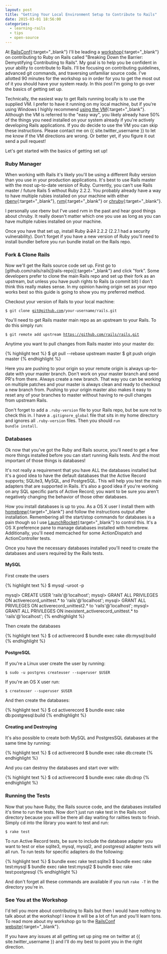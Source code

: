 ```yaml
---
layout: post
title: "Getting Your Local Environment Setup to Contribute to Rails"
date: 2015-03-01 18:56:00
categories:
  - learning-rails
  - tips
  - open-source
---
```


At [RailsConf][railsconf]{:target="_blank"} I'll be leading a [workshop][workshop]{:target="_blank"} on contributing to Ruby on Rails called "Breaking Down the Barrier: Demystifying Contributing to Rails". My goal is to help you be confident in your ability to contribute to Rails. I'll be focusing on contributing guidelines, advanced git commands, and traversing unfamiliar source code. I've allotted 90 minutes for the workshop so in order for you to get the most out of it you should have your system ready. In this post I'm going to go over the basics of getting set up.

Technically, the easiest way to get Rails running locally is to use the supplied VM. I prefer to have it running on my local machine, but if you're using Windows I highly recommend [using the VM][use-vm]{:target="_blank"}. Although the VM is referred to the "easy way", you likely already have 50% of the things you need installed on your system already if you're actively developing Rails applications. If you do decide to use the VM you can skip these instructions. Please contact me on {{ site.twitter_username }} to let me know if the VM directions are wrong. Or better yet, if you figure it out send a pull request!

Let's get started with the basics of getting set up!

### Ruby Manager

When working with Rails it's likely you'll be using a different Ruby version than you use in your production applications. It's best to use Rails master with the most up-to-date version of Ruby. Currently, you can't use Rails master / future Rails 5 without Ruby 2.2.2. You probably already have a way to have multiple rubies installed on your machine with either [rbenv][rbenv]{:target="_blank"}, [rvm][rvm]{:target="_blank"} or [chruby][chruby]{:target="_blank"}.

I personally use rbenv but I've used rvm in the past and hear good things about chruby. It really doesn't matter which one you use as long as you can have multiple rubies installed on your machine.

Once you have that set up, install Ruby <del>2.2.1</del> 2.2.2 (2.2.1 had a security vulnerability). Don't forget if you have a new version of Ruby you'll need to install bundler before you run bundle install on the Rails repo.

### Fork & Clone Rails

Now we'll get the Rails source code set up. First go to [github.com/rails/rails][rails-repo]{:target="_blank"} and click "fork". Some developers prefer to clone the main Rails repo and set up their fork as an upstream, but unless you have push rights to Rails (a commit bit) I don't think this really makes sense. In my opinion having origin set as your repo works best so this guide is going to show you my preferred method.

Checkout your version of Rails to your local machine:

<code>$ git clone git@github.com/your-username/rails.git</code>

You'll need to get Rails master main repo as an upstream to your Rails. To do this simply run:

<code>$ git remote add upstream https://github.com/rails/rails.git</code>

Anytime you want to pull changes from Rails master into your master do:

{% highlight text %}
$ git pull --rebase upstream master
$ git push origin master
{% endhighlight %}

Here you are pushing to your origin so your remote origin is always up-to-date with your master branch. Don't work on your master branch and send PR's from there. Always create a new branch. That way you can be working on multiple patches and your master is always clean and ready to checkout a new branch from. Pushing to your origin master also makes it easy to reset any of your branches to master without having to re-pull changes from upstream Rails.

Don't forget to add a <code>.ruby-version</code> file to your Rails repo, but be sure not to check this in. I have a <code>.gitignore_global</code> file that sits in my home directory and ignores all <code>.ruby-version</code> files. Then you should <code>run bundle install</code>.

### Databases

Ok now that you've got the Ruby and Rails source, you'll need to get a few more things installed before you can start running Rails tests. And the most important of those things is databases!

It's not really a requirement that you have ALL the databases installed but it's a good idea to have the default databases that the Active Record supports; SQLite3, MySQL, and PostgreSQL. This will help you test the main adapters that are supported in Rails. It's also a good idea if you're working on any SQL specific parts of Active Record; you want to be sure you aren't negatively changing the behavior of those other databases.

How you install databases is up to you. As a OS X user I install them with [homebrew][homebrew]{:target="_blank"} and follow the instructions output after installation. Remembering all the start/stop commands for databases is a pain though so I use [LaunchRocket][launchr]{:target="_blank"} to control this. It's a OS X preference pane to manage databases installed with homebrew. Additionally, you'll need memcached for some ActionDispatch and ActionController tests.

Once you have the necessary databases installed you'll need to create the databases and users required by the Rails tests.

#### MySQL

First create the users

{% highlight text %}
$ mysql -uroot -p

mysql> CREATE USER 'rails'@'localhost';
mysql> GRANT ALL PRIVILEGES ON activerecord_unittest.*
       to 'rails'@'localhost';
mysql> GRANT ALL PRIVILEGES ON activerecord_unittest2.*
       to 'rails'@'localhost';
mysql> GRANT ALL PRIVILEGES ON inexistent_activerecord_unittest.*
       to 'rails'@'localhost';
{% endhighlight %}

Then create the databases

{% highlight text %}
$ cd activerecord
$ bundle exec rake db:mysql:build
{% endhighlight %}

#### PostgreSQL

If you're a Linux user create the user by running:

<code>$ sudo -u postgres createuser --superuser $USER</code>

If you're an OS X user run:

<code>$ createuser --superuser $USER</code>

And then create the databases:

{% highlight text %}
$ cd activerecord
$ bundle exec rake db:postgresql:build
{% endhighlight %}

#### Creating and Destroying

It's also possible to create both MySQL and PostgresSQL databases at the same time by running:

{% highlight text %}
$ cd activerecord
$ bundle exec rake db:create
{% endhighlight %}

And you can destroy the databases and start over with:

{% highlight text %}
$ cd activerecord
$ bundle exec rake db:drop
{% endhighlight %}

### Running the Tests

Now that you have Ruby, the Rails source code, and the databases installed it's time to run the tests. Now don't just run rake test in the Rails root directory because you will be there all day waiting for railties tests to finish. Simply cd into the library you want to test and run:

<code>$ rake test</code>

To run Active Record tests, be sure to include the database adapter you want to test or else sqlite3, mysql, mysql2, and postgresql adapter tests will all run. To run tests for specific adapters do the following:

{% highlight text %}
$ bundle exec rake test:sqlite3
$ bundle exec rake test:mysql
$ bundle exec rake test:mysql2
$ bundle exec rake test:postgresql
{% endhighlight %}

And don't forget all these commands are available if you run <code>rake -T</code> in the directory you're in.

### See You at the Workshop

I'd tell you more about contributing to Rails but then I would have nothing to talk about at the workshop! I know it will be a lot of fun and you'll learn tons. To read more about my workshop go to the [RailsConf website][workshop]{:target="_blank"}.

If you have any issues at all getting set up ping me on twitter at {{ site.twitter_username }} and I'll do my best to point you in the right direction.

[railsconf]: http://railsconf.com
[workshop]: http://railsconf.com/program/labs#prop_879
[use-vm]: https://github.com/rails/rails-dev-box
[rbenv]: https://github.com/sstephenson/rbenv
[rvm]: https://rvm.io/
[chruby]: https://github.com/postmodern/chruby
[homebrew]: http://brew.sh/
[launchr]: https://github.com/jimbojsb/launchrocket
